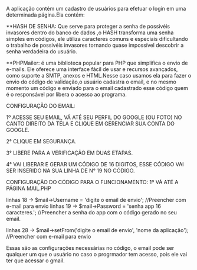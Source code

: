 A aplicação contém um cadastro de usuários para efetuar o login em uma determinada página.Ela contém:

**HASH DE SENHA: Que serve para proteger a senha de possivéis invasores dentro do banco de dados ,o HASH transforma uma senha simples em códigos, ele utiliza caracteres comuns e especiais dificultando o trabalho de possivéis invasores tornando quase impossível descobrir a senha verdadeira do usuário.

**PHPMailer: é uma biblioteca popular para PHP que simplifica o envio de e-mails. Ele oferece uma interface fácil de usar e recursos avançados, como suporte a SMTP, anexos e HTML.Nesse caso usamos ela para fazer o envio do código de validação,o usuário cadastra o email, e no mesmo momento um código e enviado para o email cadastrado esse código quem é o responsável por libera o acesso ao programa.

CONFIGURAÇÃO DO EMAIL:

1º ACESSE SEU EMAIL, VÁ ATÉ SEU PERFIL DO GOOGLE (OU FOTO) NO CANTO DIREITO DA TELA E CLIQUE EM GERENCIAR SUA CONTA DO GOOGLE.

2° CLIQUE EM SEGURANÇA.

3° LIBERE PARA A VERIFICAÇÃO EM DUAS ETAPAS.

4° VAI LIBERAR E GERAR UM CÓDIGO DE 16 DIGITOS, ESSE CÓDIGO VAI SER INSERIDO NA SUA LINHA DE N° 19 NO CÓDIGO.



CONFIGURAÇÃO DO CÓDIGO PARA O FUNCIONAMENTO:
1º VÁ ATÉ A PÁGINA MAIL.PHP 

   linhas 18 ->     $mail->Username = 'digite o email de envio'; //Preencher com e-mail para envio
   linhas 19 ->     $mail->Password = 'senha app 16 caracteres.'; //Preencher a senha do app com o código gerado no seu email.

   linhas 28 ->     $mail->setFrom('digite o email de envio', 'nome da aplicação'); //Preencher com e-mail para envio

   Essas são as configurações necessárias no código, o email pode ser qualquer um que o usuário no caso o progrmador tem acesso, pois ele vai ter que acessar o gmail.
  


